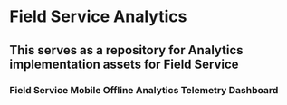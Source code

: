 # Field Service Analytics

## This serves as a repository for Analytics implementation assets for Field Service

### Field Service Mobile Offline Analytics Telemetry Dashboard
